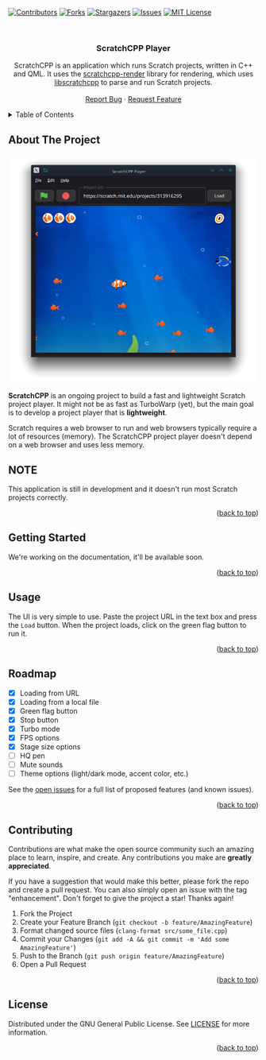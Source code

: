 <!-- Improved compatibility of back to top link: See: https://github.com/othneildrew/Best-README-Template/pull/73 -->
<a name="readme-top"></a>

<!-- PROJECT SHIELDS -->
<!--
*** I'm using markdown "reference style" links for readability.
*** Reference links are enclosed in brackets [ ] instead of parentheses ( ).
*** See the bottom of this document for the declaration of the reference variables
*** for contributors-url, forks-url, etc. This is an optional, concise syntax you may use.
*** https://www.markdownguide.org/basic-syntax/#reference-style-links
-->
[![Contributors][contributors-shield]][contributors-url]
[![Forks][forks-shield]][forks-url]
[![Stargazers][stars-shield]][stars-url]
[![Issues][issues-shield]][issues-url]
[![MIT License][license-shield]][license-url]



<!-- PROJECT LOGO -->
<br />
<div align="center">
  <!-- TODO: Add logo: <a href="https://github.com/scratchcpp/scratchcpp-player">
    <img src="images/logo.png" alt="Logo" width="80" height="80">
  </a> -->

<h3 align="center">ScratchCPP Player</h3>

  <p align="center">
    ScratchCPP is an application which runs Scratch projects, written in C++ and QML.
    It uses the <a href="https://github.com/scratchcpp/scratchcpp-render">scratchcpp-render</a> library for rendering,
    which uses <a href="https://github.com/scratchcpp/libscratchcpp">libscratchcpp</a> to parse and run Scratch projects.
    <br />
    <!-- TODO: Add link to documentation: <a href="https://github.com/scratchcpp/scratchcpp-player"><strong>Explore the docs »</strong></a>
    <br /> -->
    <br />
    <a href="https://github.com/scratchcpp/scratchcpp-player/issues">Report Bug</a>
    ·
    <a href="https://github.com/scratchcpp/scratchcpp-player/issues">Request Feature</a>
  </p>
</div>



<!-- TABLE OF CONTENTS -->
<details>
  <summary>Table of Contents</summary>
  <ol>
    <li>
      <a href="#about-the-project">About The Project</a>
    </li>
    <li>
      <a href="#getting-started">Getting Started</a>
    </li>
    <li><a href="#usage">Usage</a></li>
    <li><a href="#roadmap">Roadmap</a></li>
    <li><a href="#contributing">Contributing</a></li>
    <li><a href="#license">License</a></li>
  </ol>
</details>



<!-- ABOUT THE PROJECT -->
## About The Project

[![ScratchCPP screenshot][product-screenshot]](https://github.com/scratchcpp/scratchcpp-player)

**ScratchCPP** is an ongoing project to build a fast and lightweight Scratch project player.
It might not be as fast as TurboWarp (yet), but the main goal is to develop a project player
that is **lightweight**.

Scratch requires a web browser to run and web browsers typically require a lot of resources (memory).
The ScratchCPP project player doesn't depend on a web browser and uses less memory.

## NOTE
This application is still in development and it doesn't run most Scratch projects correctly.

<p align="right">(<a href="#readme-top">back to top</a>)</p>



<!-- GETTING STARTED -->
## Getting Started

We're working on the documentation, it'll be available soon.
<!-- TODO: Add link to documentation -->

<p align="right">(<a href="#readme-top">back to top</a>)</p>



<!-- USAGE EXAMPLES -->
## Usage
The UI is very simple to use. Paste the project URL in the text box and press the `Load` button.
When the project loads, click on the green flag button to run it.

<p align="right">(<a href="#readme-top">back to top</a>)</p>



<!-- ROADMAP -->
## Roadmap

- [x] Loading from URL
- [x] Loading from a local file
- [x] Green flag button
- [x] Stop button
- [x] Turbo mode
- [x] FPS options
- [x] Stage size options
- [ ] HQ pen
- [ ] Mute sounds
- [ ] Theme options (light/dark mode, accent color, etc.)

See the [open issues](https://github.com/scratchcpp/scratchcpp-player/issues) for a full list of proposed features (and known issues).

<p align="right">(<a href="#readme-top">back to top</a>)</p>



<!-- CONTRIBUTING -->
## Contributing

Contributions are what make the open source community such an amazing place to learn, inspire, and create. Any contributions you make are **greatly appreciated**.

If you have a suggestion that would make this better, please fork the repo and create a pull request. You can also simply open an issue with the tag "enhancement".
Don't forget to give the project a star! Thanks again!

1. Fork the Project
2. Create your Feature Branch (`git checkout -b feature/AmazingFeature`)
3. Format changed source files (`clang-format src/some_file.cpp`)
4. Commit your Changes (`git add -A && git commit -m 'Add some AmazingFeature'`)
5. Push to the Branch (`git push origin feature/AmazingFeature`)
6. Open a Pull Request

<p align="right">(<a href="#readme-top">back to top</a>)</p>



<!-- LICENSE -->
## License

Distributed under the GNU General Public License. See [LICENSE](LICENSE) for more information.

<p align="right">(<a href="#readme-top">back to top</a>)</p>



<!-- MARKDOWN LINKS & IMAGES -->
<!-- https://www.markdownguide.org/basic-syntax/#reference-style-links -->
[contributors-shield]: https://img.shields.io/github/contributors/scratchcpp/scratchcpp-player.svg?style=for-the-badge
[contributors-url]: https://github.com/scratchcpp/scratchcpp-player/graphs/contributors
[forks-shield]: https://img.shields.io/github/forks/scratchcpp/scratchcpp-player.svg?style=for-the-badge
[forks-url]: https://github.com/scratchcpp/scratchcpp-player/network/members
[stars-shield]: https://img.shields.io/github/stars/scratchcpp/scratchcpp-player.svg?style=for-the-badge
[stars-url]: https://github.com/scratchcpp/scratchcpp-player/stargazers
[issues-shield]: https://img.shields.io/github/issues/scratchcpp/scratchcpp-player.svg?style=for-the-badge
[issues-url]: https://github.com/scratchcpp/scratchcpp-player/issues
[license-shield]: https://img.shields.io/github/license/scratchcpp/scratchcpp-player.svg?style=for-the-badge
[license-url]: https://github.com/scratchcpp/scratchcpp-player/blob/master/LICENSE
[product-screenshot]: res/screenshot.png

